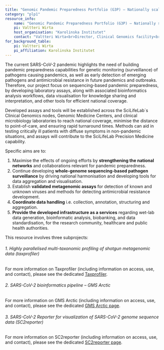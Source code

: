 ```yaml
---
title: "Genomic Pandemic Preparedness Portfolio (G3P) – Nationally scalable genomics portfolio for detection and surveillance of viral outbreaks"
category: "plp1"
resource_info:
    name: "Genomic Pandemic Preparedness Portfolio (G3P) – Nationally scalable genomics portfolio for detection and surveillance of viral outbreaks"
    pi: Valtteri Wirta
    host_organisation: "Karolinska Institutet"
    contact: "Valtteri Wirta<br>Director, Clinical Genomics facility<br>Email: [valtteri.wirta@ki.se](mailto:valtteri.wirta@ki.se)"
for_background_table:
    pi: Valtteri Wirta
    pi_affiliation: Karolinska Institutet
---
```


The current SARS-CoV-2 pandemic highlights the need of building pandemic preparedness capabilities for genetic monitoring (surveillance) of pathogens causing pandemics, as well as early detection of emerging pathogens and antimicrobial resistance in future pandemics and outbreaks. Therefore, our project focus on sequencing-based pandemic preparedness, by developing laboratory assays, along with associated bioinformatics analysis workflows, data visualisation for knowledge sharing and interpretation, and other tools for efficient national coverage.

Developed assays and tools will be established across the SciLifeLab´s Clinical Genomics nodes, Genomic Medicine Centers, and clinical microbiology laboratories to reach national coverage, minimise the distance to point-of-care, and ensuring rapid turnaround times. Methods can aid in testing critically ill patients with diffuse symptoms in non-pandemic situations, and assays will contribute to the SciLifeLab Precision Medicine capability.

Specific aims are to:<ol><li>Maximise the effects of ongoing efforts by <b>strengthening the national networks</b> and collaborations relevant for pandemic preparedness.</li><li> Continue developing <b>whole-genome sequencing-based pathogen surveillance</b> by driving national harmonisation and developing tools for data aggregation and visualisation.</li><li>Establish <b>validated metagenomic assays</b> for detection of known and unknown viruses and methods for detecting antimicrobial resistance development.</li><li><b>Coordinate data handling</b> i.e. collection, annotation, structuring and aggregation.</li><li> <b>Provide the developed infrastructure as a services</b> regarding wet-lab data generation, bioinformatic analysis, biobanking, and data standardisation, for the research community, healthcare and public health authorities.</li></ol>

This resource involves three subprojects:

###### 1. Highly parallelised multi-taxonomic profiling of shotgun metagenomic data (taxprofiler)

For more information on Taxprofiler (including information on access, use, and contact), please see the dedicated [Taxprofiler](/resources-subprojects/taxprofiler/).

###### 2. SARS-CoV-2 bioinformatics pipeline – GMS Arctic

For more information on GMS Arctic (including information on access, use, and contact), please see the dedicated [GMS Arctic page](/resources-subprojects/gms-arctic/).

###### 3. SARS-CoV-2 Reporter for visualization of SARS-CoV-2 genome sequence data (SC2reporter)

For more information on SC2reporter (including information on access, use, and contact), please see the dedicated [SC2reporter page](/resources-subprojects/sc2reporter/).

